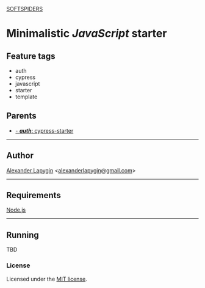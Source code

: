 [SOFTSPIDERS](https://github.com/softspiders/softspiders)

# Minimalistic *JavaScript* starter

## Feature tags

- auth
- cypress
- javascript
- starter
- template

## Parents

- [- ***auth***: cypress-starter](https://github.com/softspiders/cypress-starter)

---

## Author

[Alexander Lapygin](https://github.com/AlexanderLapygin) <<alexanderlapygin@gmail.com>>

---

## Requirements

[Node.js](https://nodejs.org/en/download/package-manager/)

---

## Running

TBD

### License

Licensed under the [MIT license](./LICENSE).
